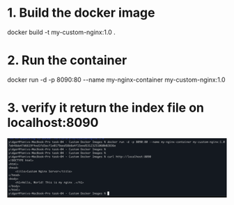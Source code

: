 # 1. Build the docker image
docker build -t my-custom-nginx:1.0 .

# 2. Run the container 
docker run -d -p 8090:80 --name my-nginx-container my-custom-nginx:1.0

# 3. verify it return the index file on localhost:8090
![img.png](img.png)

